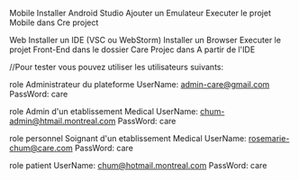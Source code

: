 Mobile
Installer Android Studio Ajouter un Emulateur Executer le projet Mobile dans Cre project

Web
Installer un IDE (VSC ou WebStorm) Installer un Browser Executer le projet Front-End dans le dossier Care Projec dans A partir de l'IDE

//Pour tester vous pouvez utiliser les utilisateurs suivants:

role Administrateur du plateforme
UserName: admin-care@gmail.com PassWord: care

role Admin d'un etablissement Medical
UserName: chum-admin@htmail.montreal.com PassWord: care

role personnel Soignant d'un etablissement Medical
UserName: rosemarie-chum@care.com PassWord: care

role patient
UserName: chum@hotmail.montreal.com PassWord: care

